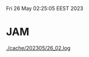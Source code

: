 Fri 26 May 02:25:05 EEST 2023
# JAM
<a href='./cache/202305/26_02.log'>./cache/202305/26_02.log</a>
